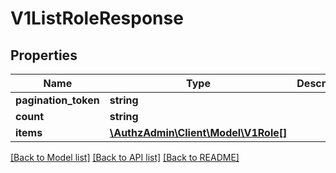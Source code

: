 # V1ListRoleResponse

## Properties
Name | Type | Description | Notes
------------ | ------------- | ------------- | -------------
**pagination_token** | **string** |  | [optional] 
**count** | **string** |  | [optional] 
**items** | [**\AuthzAdmin\Client\Model\V1Role[]**](V1Role.md) |  | [optional] 

[[Back to Model list]](../README.md#documentation-for-models) [[Back to API list]](../README.md#documentation-for-api-endpoints) [[Back to README]](../README.md)


